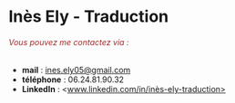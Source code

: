 # Inès Ely - Traduction

###### <font color="brown">Vous pouvez me contactez via :</font>
- **mail** : <ines.ely05@gmail.com>
- **téléphone** : 06.24.81.90.32
- **LinkedIn** : <www.linkedin.com/in/inès-ely-traduction>
